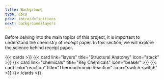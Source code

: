 ```yaml
---
title: Background
type: docs
prev: intro/definitions
next: background/layers
---
```


Before delving into the main topics of this project, it is important to understand the chemistry of receipt paper. 
In this section, we will explore the science behind receipt paper.

{{< cards >}}
  {{< card link="layers" title="Structural Anatomy" icon="stack" >}}
  {{< card link="chemicals" title="Key Chemicals" icon="beaker" >}}
  {{< card link="reaction" title="Thermochromic Reaction" icon="switch-switch" >}}
{{< /cards >}}